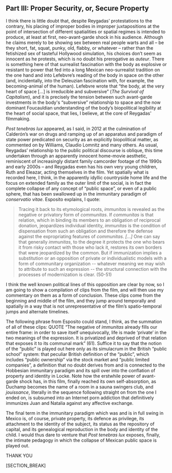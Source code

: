 ﻿## Part III: Proper Security, or, Secure Property

I think there is little doubt that, despite Reygadas’ protestations to the contrary, his placing of improper bodies in improper juxtapositions at the point of intersection of different spatialities or spatial regimes is intended to produce, at least at first, neo-avant-garde shock in his audience. Although he claims merely to be showing sex between real people warts and all – be they short, fat, squat, punky, old, flabby, or whatever – rather than the fetishized sex of tasteful Hollywood simulation, his choices don’t seem as innocent as he protests, which is no doubt his prerogative as *auteur*. There is something here of that surrealist fascination with the body as explosive or resistant to power that fed into a long Mexican neo-surrealist tradition on the one hand and into Lefebvre’s reading of the body in space on the other (and, incidentally, into the Deleuzian fascination with, for example, the becoming-animal of the human). Lefebvre wrote that “the body, at the very heart of space \[…\] is irreducible and subversive” (*The Survival of Capitalism*), and it is precisely the tension between such avant-garde investments in the body's “subversive” relationship to space and the now dominant Foucauldian understanding of the body’s biopolitical legibility at the heart of social space, that lies, I believe, at the core of Reygadas' filmmaking.

*Post tenebras lux* appeared, as I said, in 2012 at the culmination of Calderón’s war on drugs and ramping up of an apparatus and paradigm of state power predicated on security as an explicitly biopolitical matter, as commented on by Williams, Claudio Lomnitz and many others. As usual, Reygadas’ relationship to the public political discourse is oblique, this time undertaken through an apparently innocent home-movie aesthetic, reminiscent of increasingly distant family camcorder footage of the 1990s and early 2000s – and Reygadas even has his own very young children, Ruth and Eleazar, acting themselves in the film. Yet spatially what is recorded here, I think, in the apparently idyllic countryside home life and the focus on extended family as the outer limit of the social, is in fact the complete collapse of any concept of “public space”, or even of a public sphere, that has been swallowed up in the immunitary paradigm of *conservatio vitae*. Esposito explains, I quote:

> Tracing it back to its etymological roots, *immunitas* is revealed as the negative or privatory form of *communitas*. If *communitas* is that relation, which in binding its members to an obligation of reciprocal donation, jeopardizes individual identity, *immunitas* is the condition of dispensation from such an obligation and therefore the defense against the expropriating features of *communitas*. *\[…\]* One can say that generally *immunitas*, to the degree it protects the one who bears it from risky contact with those who lack it, restores its own borders that were jeopardized by the common. But if immunization implies a substitution or an opposition of private or individualistic models with a form of communitary organization -- whatever meaning we may wish to attribute to such an expression -- the structural connection with the processes of modernization is clear. (50-51)

I think the well known political lines of this opposition are clear by now, so I am going to show a compilation of clips from the film, and will then use my commentary on them as a form of conclusion. These clips come from the beginning and middle of the film, and they jump around temporally and spatially in a way that is not unrepresentative of the film’s spatio-temporal jumps and alternate timelines.

The following phrase from Esposito could stand, I think, as the summation of all of these clips: QUOTE “The negative of *immunitas* already fills our entire frame: in order to save itself unequivocally, life is made ‘private’ in the two meanings of the expression. It is privatized and deprived of that relation that exposes it to its communal mark” (61). Suffice it to say that the notion of the “public” is played out here only as its simulacrum in the British “public school” system: that peculiar British definition of the “public”, which includes “public ownership” via the stock market and “public limited companies”, a definition that no doubt derives from and is connected to the Hobbesian immunitary paradigm and its spill over into the conflation of property and identity in Locke. Note how the erstwhile power of avant-garde shock has, in this film, finally reached its own self-absorption, as Duchamp becomes the name of a room in a sauna swingers club, and *jouissance*, literally in the sequence following straight on from the one I ended on, is subsumed into an Internet porn addiction that definitively immunizes Juan and Natalia against any affective exchange.

The final term in the immunitary paradigm which was and is in full swing in Mexico is, of course, private property, its defence as privilege, its attachment to the identity of the subject, its status as the repository of capital, and its genealogical reproduction in the body and identity of the child. I would thus dare to venture that *Post tenebras lux* exposes, finally, the intimate pedagogy in which the collapse of Mexican public space is played out.

THANK YOU

[SECTION_BREAK]
